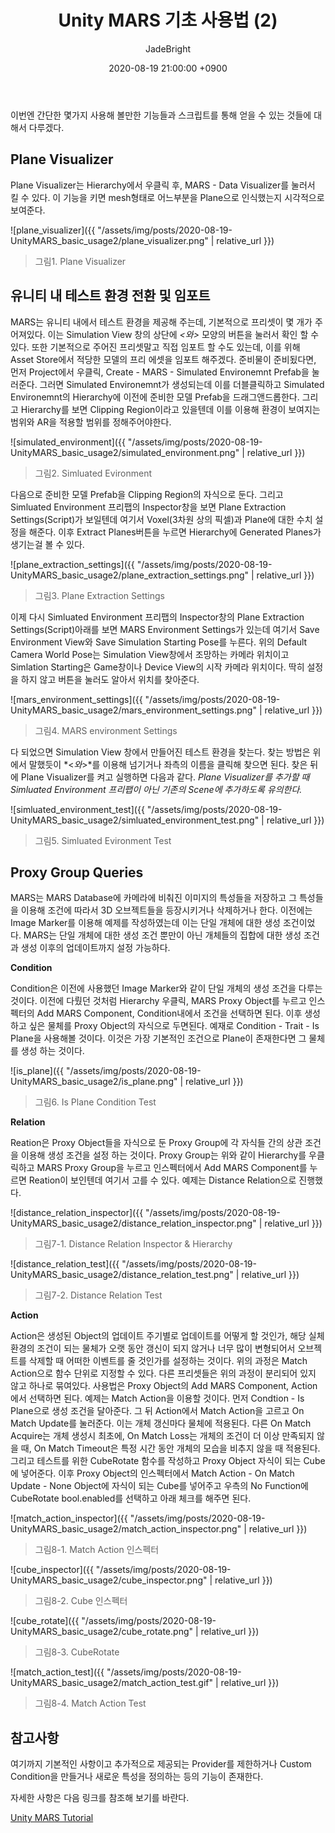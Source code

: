 ﻿---
title: Unity MARS 기초 사용법 (2)
author: JadeBright
date: 2020-08-19 21:00:00 +0900
categories: [Unity&C#, AR&VR]
tags: [Unity MARS]
---

이번엔 간단한 몇가지 사용해 볼만한 기능들과 스크립트를 통해 얻을 수 있는 것들에 대해서 다루겠다.

## Plane Visualizer

Plane Visualizer는 Hierarchy에서 우클릭 후, MARS - Data Visualizer를 눌러서 킬 수 있다.
이 기능을 키면 mesh형태로 어느부분을 Plane으로 인식했는지 시각적으로 보여준다.

![plane_visualizer]({{ "/assets/img/posts/2020-08-19-UnityMARS_basic_usage2/plane_visualizer.png" | relative_url }})
> 그림1. Plane Visualizer

## 유니티 내 테스트 환경 전환 및 임포트

MARS는 유니티 내에서 테스트 환경을 제공해 주는데, 기본적으로 프리셋이 몇 개가 주어져있다.
이는 Simulation View 창의 상단에 *<*와*>* 모양의 버튼을 눌러서 확인 할 수 있다.
또한 기본적으로 주어진 프리셋말고 직접 임포트 할 수도 있는데, 이를 위해 Asset Store에서 적당한 모델의 프리 에셋을 임포트 해주겠다.
준비물이 준비됬다면, 먼저 Project에서 우클릭, Create - MARS - Simulated Environemnt Prefab을 눌러준다.
그러면 Simulated Environemnt가 생성되는데 이를 더블클릭하고 Simulated Environemnt의 Hierarchy에 이전에 준비한 모델 Prefab을 드래그앤드롭한다.
그리고 Hierarchy를 보면 Clipping Region이라고 있을텐데 이를 이용해 환경이 보여지는 범위와 AR을 적용할 범위를 정해주어야한다.

![simulated_environment]({{ "/assets/img/posts/2020-08-19-UnityMARS_basic_usage2/simulated_environment.png" | relative_url }})
> 그림2. Simluated Evironment

다음으로 준비한 모델 Prefab을 Clipping Region의 자식으로 둔다. 그리고 Simluated Environment 프리팹의 Inspector창을 보면 Plane Extraction Settings(Script)가 보일텐데 여기서 Voxel(3차원 상의 픽셀)과 Plane에 대한 수치 설정을 해준다.
이후 Extract Planes버튼을 누르면 Hierarchy에 Generated Planes가 생기는걸 볼 수 있다. 

![plane_extraction_settings]({{ "/assets/img/posts/2020-08-19-UnityMARS_basic_usage2/plane_extraction_settings.png" | relative_url }})
> 그림3. Plane Extraction Settings

이제 다시  Simluated Environment 프리팹의 Inspector창의 Plane Extraction Settings(Script)아래를 보면 MARS Environment Settings가 있는데 여기서 Save Environment View와 Save Simulation Starting Pose를 누른다.
위의 Default Camera World Pose는 Simulation View창에서 조망하는 카메라 위치이고 Simlation Starting은 Game창이나 Device View의 시작 카메라 위치이다. 딱히 설정을 하지 않고 버튼을 눌러도 알아서 위치를 찾아준다.

![mars_environment_settings]({{ "/assets/img/posts/2020-08-19-UnityMARS_basic_usage2/mars_environment_settings.png" | relative_url }})
> 그림4. MARS environment Settings

다 되었으면 Simulation View 창에서 만들어진 테스트 환경을 찾는다. 찾는 방법은 위에서 말했듯이 *<*와*>*를 이용해 넘기거나 좌측의 이름을 클릭해 찾으면 된다. 찾은 뒤에 Plane Visualizer를 켜고 실행하면 다음과 같다.
*Plane Visualizer를 추가할 때 Simluated Environment 프리팹이 아닌 기존의 Scene에 추가하도록 유의한다.*

![simluated_environment_test]({{ "/assets/img/posts/2020-08-19-UnityMARS_basic_usage2/simluated_environment_test.png" | relative_url }})
> 그림5. Simluated Evironment Test

## Proxy Group Queries

MARS는 MARS Database에 카메라에 비춰진 이미지의 특성들을 저장하고 그 특성들을 이용해 조건에 따라서 3D 오브젝트들을 등장시키거나 삭제하거나 한다.
이전에는 Image Marker를 이용해 예제를 작성하였는데 이는 단일 개체에 대한 생성 조건이었다. MARS는 단일 개체에 대한 생성 조건 뿐만이 아닌 개체들의 집합에 대한 생성 조건과 생성 이후의 업데이트까지 설정 가능하다.

**Condition**

Condition은 이전에 사용했던 Image Marker와 같이 단일 개체의 생성 조건을 다루는 것이다. 이전에 다뤘던 것처럼 Hierarchy 우클릭, MARS Proxy Object를 누르고 인스펙터의 Add MARS Component, Condition내에서 조건을 선택하면 된다.
이후 생성하고 싶은 물체를 Proxy Object의 자식으로 두면된다.
예재로 Condition - Trait - Is Plane을 사용해볼 것이다. 이것은 가장 기본적인 조건으로 Plane이 존재한다면 그 물체를 생성 하는 것이다.

![is_plane]({{ "/assets/img/posts/2020-08-19-UnityMARS_basic_usage2/is_plane.png" | relative_url }})
> 그림6. Is Plane Condition Test

**Relation**

Reation은 Proxy Object들을 자식으로 둔 Proxy Group에 각 자식들 간의 상관 조건을 이용해 생성 조건을 설정 하는 것이다. Proxy Group는 위와 같이 Hierarchy를 우클릭하고 MARS Proxy Group을 누르고 인스펙터에서 Add MARS Component를 누르면 Reation이 보인텐데 여기서 고를 수 있다.
예제는 Distance Relation으로 진행했다.

![distance_relation_inspector]({{ "/assets/img/posts/2020-08-19-UnityMARS_basic_usage2/distance_relation_inspector.png" | relative_url }})
> 그림7-1. Distance Relation Inspector & Hierarchy

![distance_relation_test]({{ "/assets/img/posts/2020-08-19-UnityMARS_basic_usage2/distance_relation_test.png" | relative_url }})
> 그림7-2. Distance Relation Test

**Action**

Action은 생성된 Object의 업데이트 주기별로 업데이트를 어떻게 할 것인가, 해당 실체 환경의 조건이 되는 물체가 오랫 동안 갱신이 되지 않거나 너무 많이 변형되어서 오브젝트를 삭제할 때 어떠한 이벤트를 줄 것인가를 설정하는 것이다.
위의 과정은 Match Action으로 함수 단위로 지정할 수 있다. 다른 프리셋들은 위의 과정이 분리되어 있지 않고 하나로 묶여있다. 사용법은 Proxy Object의  Add MARS Component, Action에서 선택하면 된다.
예제는 Match Action을 이용할 것이다. 먼저 Condtion - Is Plane으로 생성 조건을 달아준다. 그 뒤 Action에서 Match Action을 고르고 On Match Update를 눌러준다. 이는 개체 갱신마다 물체에 적용된다. 다른 On Match Acquire는 개체 생성시 최초에, On Match Loss는 개체의 조건이 더 이상 만족되지 않을 때, On Match Timeout은 특정 시간 동안 개체의 모습을 비추지 않을 때 적용된다.
그리고 테스트를 위한 CubeRotate 함수를 작성하고 Proxy Object 자식이 되는 Cube에 넣어준다. 이후 Proxy Object의 인스펙터에서 Match Action - On Match Update - None Object에 자식이 되는 Cube를 넣어주고 우측의 No Function에 CubeRotate bool.enabled를 선택하고 아래 체크를 해주면 된다.

![match_action_inspector]({{ "/assets/img/posts/2020-08-19-UnityMARS_basic_usage2/match_action_inspector.png" | relative_url }})
> 그림8-1. Match Action 인스펙터

![cube_inspector]({{ "/assets/img/posts/2020-08-19-UnityMARS_basic_usage2/cube_inspector.png" | relative_url }})
> 그림8-2. Cube 인스펙터

![cube_rotate]({{ "/assets/img/posts/2020-08-19-UnityMARS_basic_usage2/cube_rotate.png" | relative_url }})
> 그림8-3. CubeRotate

![match_action_test]({{ "/assets/img/posts/2020-08-19-UnityMARS_basic_usage2/match_action_test.gif" | relative_url }})
> 그림8-4. Match Action Test

## 참고사항

여기까지 기본적인 사항이고 추가적으로 제공되는 Provider를 제한하거나 Custom Condition을 만들거나 새로운 특성을 정의하는 등의 기능이 존재한다.

자세한 사항은 다음 링크를 참조해 보기를 바란다.

[Unity MARS Tutorial](https://docs.unity3d.com/Packages/com.unity.mars@1.0/manual/index.html)